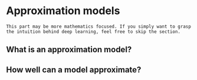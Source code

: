# Approximation models

```{warning}
This part may be more mathematics focused. If you simply want to grasp the intuition behind deep learning, feel free to skip the section.
```

## What is an approximation model?

<!-- All deep learning models are approximation models. TODO: -->

## How well can a model approximate?

<!-- TODO: -->
